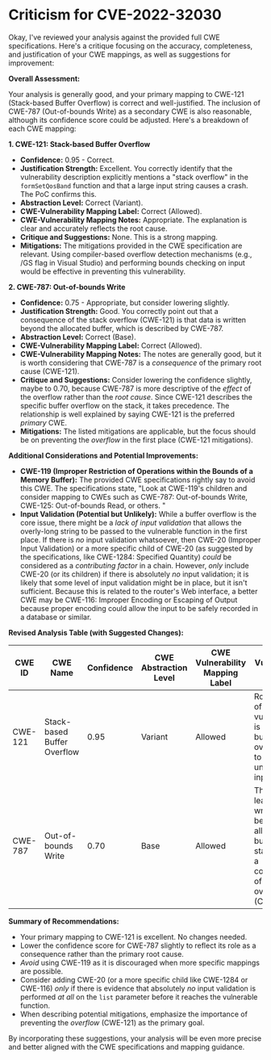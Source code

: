 # Criticism for CVE-2022-32030

Okay, I've reviewed your analysis against the provided full CWE specifications. Here's a critique focusing on the accuracy, completeness, and justification of your CWE mappings, as well as suggestions for improvement:

**Overall Assessment:**

Your analysis is generally good, and your primary mapping to CWE-121 (Stack-based Buffer Overflow) is correct and well-justified. The inclusion of CWE-787 (Out-of-bounds Write) as a secondary CWE is also reasonable, although its confidence score could be adjusted. Here's a breakdown of each CWE mapping:

**1. CWE-121: Stack-based Buffer Overflow**

*   **Confidence:** 0.95 - Correct.
*   **Justification Strength:** Excellent. You correctly identify that the vulnerability description explicitly mentions a "stack overflow" in the `formSetQosBand` function and that a large input string causes a crash. The PoC confirms this.
*   **Abstraction Level:** Correct (Variant).
*   **CWE-Vulnerability Mapping Label:** Correct (Allowed).
*   **CWE-Vulnerability Mapping Notes:** Appropriate. The explanation is clear and accurately reflects the root cause.
*   **Critique and Suggestions:** None. This is a strong mapping.
*   **Mitigations:** The mitigations provided in the CWE specification are relevant. Using compiler-based overflow detection mechanisms (e.g., /GS flag in Visual Studio) and performing bounds checking on input would be effective in preventing this vulnerability.

**2. CWE-787: Out-of-bounds Write**

*   **Confidence:** 0.75 - Appropriate, but consider lowering slightly.
*   **Justification Strength:** Good. You correctly point out that a consequence of the stack overflow (CWE-121) is that data is written beyond the allocated buffer, which is described by CWE-787.
*   **Abstraction Level:** Correct (Base).
*   **CWE-Vulnerability Mapping Label:** Correct (Allowed).
*   **CWE-Vulnerability Mapping Notes:** The notes are generally good, but it is worth considering that CWE-787 is a *consequence* of the primary root cause (CWE-121).
*   **Critique and Suggestions:** Consider lowering the confidence slightly, maybe to 0.70, because CWE-787 is more descriptive of the *effect* of the overflow rather than the *root cause*. Since CWE-121 describes the specific buffer overflow on the stack, it takes precedence.  The relationship is well explained by saying CWE-121 is the preferred *primary* CWE.
*   **Mitigations:** The listed mitigations are applicable, but the focus should be on preventing the *overflow* in the first place (CWE-121 mitigations).

**Additional Considerations and Potential Improvements:**

*   **CWE-119 (Improper Restriction of Operations within the Bounds of a Memory Buffer):** The provided CWE specifications rightly say to avoid this CWE. The specifications state, "Look at CWE-119's children and consider mapping to CWEs such as CWE-787: Out-of-bounds Write, CWE-125: Out-of-bounds Read, or others. "
*   **Input Validation (Potential but Unlikely):** While a buffer overflow is the core issue, there might be a *lack of input validation* that allows the overly-long string to be passed to the vulnerable function in the first place. If there is *no* input validation whatsoever, then CWE-20 (Improper Input Validation) or a more specific child of CWE-20 (as suggested by the specifications, like CWE-1284: Specified Quantity) *could* be considered as a *contributing factor* in a chain. However, *only* include CWE-20 (or its children) if there is absolutely *no* input validation; it is likely that some level of input validation might be in place, but it isn't sufficient. Because this is related to the router's Web interface, a better CWE may be CWE-116: Improper Encoding or Escaping of Output because proper encoding could allow the input to be safely recorded in a database or similar.

**Revised Analysis Table (with Suggested Changes):**

| CWE ID | CWE Name | Confidence | CWE Abstraction Level | CWE Vulnerability Mapping Label | CWE-Vulnerability Mapping Notes |
|---|---|---|---|---|---|
| CWE-121 | Stack-based Buffer Overflow | 0.95 | Variant | Allowed | Root cause of the vulnerability is a stack buffer overflow due to uncontrolled input size. |
| CWE-787 | Out-of-bounds Write | 0.70 | Base | Allowed | The overflow leads to writing beyond the allocated buffer on the stack. This is a consequence of the stack overflow (CWE-121). |

**Summary of Recommendations:**

*   Your primary mapping to CWE-121 is excellent. No changes needed.
*   Lower the confidence score for CWE-787 slightly to reflect its role as a consequence rather than the primary root cause.
*   *Avoid* using CWE-119 as it is discouraged when more specific mappings are possible.
*   Consider adding CWE-20 (or a more specific child like CWE-1284 or CWE-116) *only* if there is evidence that absolutely *no* input validation is performed *at all* on the `list` parameter before it reaches the vulnerable function.
*   When describing potential mitigations, emphasize the importance of preventing the *overflow* (CWE-121) as the primary goal.

By incorporating these suggestions, your analysis will be even more precise and better aligned with the CWE specifications and mapping guidance.
